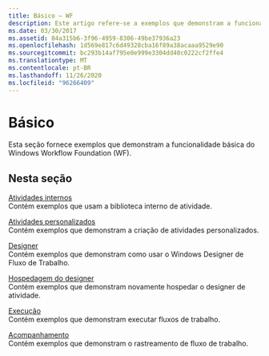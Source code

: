 ```yaml
---
title: Básico – WF
description: Este artigo refere-se a exemplos que demonstram a funcionalidade básica de Windows Workflow Foundation, como atividades internas e personalizadas.
ms.date: 03/30/2017
ms.assetid: 84a315b6-3f96-4959-8306-49be37936a23
ms.openlocfilehash: 1d569e817c6d49328cba16f89a38acaaa9529e90
ms.sourcegitcommit: bc293b14af795e0e999e3304dd40c0222cf2ffe4
ms.translationtype: MT
ms.contentlocale: pt-BR
ms.lasthandoff: 11/26/2020
ms.locfileid: "96266409"
---
```

# <a name="basic"></a>Básico

Esta seção fornece exemplos que demonstram a funcionalidade básica do Windows Workflow Foundation (WF).  
  
## <a name="in-this-section"></a>Nesta seção  

 [Atividades internos](built-in-activities.md)  
 Contém exemplos que usam a biblioteca interno de atividade.  
  
 [Atividades personalizados](custom-activities.md)  
 Contém exemplos que demonstram a criação de atividades personalizados.  
  
 [Designer](designer.md)  
 Contém exemplos que demonstram como usar o Windows Designer de Fluxo de Trabalho.  
  
 [Hospedagem do designer](designer-rehosting.md)  
 Contém exemplos que demonstram novamente hospedar o designer de atividade.  
  
 [Execução](execution.md)  
 Contém exemplos que demonstram executar fluxos de trabalho.
  
 [Acompanhamento](tracking.md)  
 Contém exemplos que demonstram o rastreamento de fluxo de trabalho.

